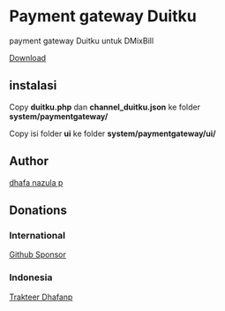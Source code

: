 # Payment gateway Duitku

payment gateway Duitku untuk DMixBill

[Download](https://github.com/dhaffnavyz/dmixbill-duitku/archive/refs/heads/master.zip)

## instalasi

Copy **duitku.php** dan **channel_duitku.json** ke folder **system/paymentgateway/**

Copy isi folder **ui** ke folder **system/paymentgateway/ui/**


## Author

[dhafa nazula p](https://github.com/dhaffnavyz)

## Donations

### International
[Github Sponsor](https://github.com/sponsors/dhaffnavyz)

### Indonesia
[Trakteer Dhafanp](https://trakteer.id/dhafanazper)
